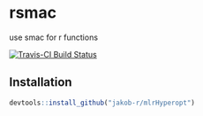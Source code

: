# rsmac
use smac for r functions

[![Travis-CI Build Status](https://travis-ci.org/jakob-r/rsmac.svg?branch=master)](https://travis-ci.org/jakob-r/rsmac)

## Installation

``` r
devtools::install_github("jakob-r/mlrHyperopt")
```
